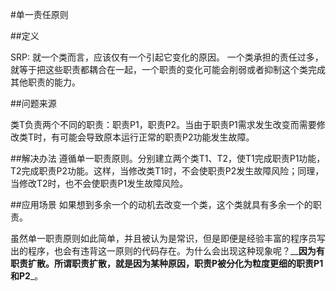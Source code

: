 #单一责任原则

##定义

SRP: 就一个类而言，应该仅有一个引起它变化的原因。
一个类承担的责任过多，就等于把这些职责都耦合在一起，一个职责的变化可能会削弱或者抑制这个类完成其他职责的能力。

##问题来源

类T负责两个不同的职责：职责P1，职责P2。当由于职责P1需求发生改变而需要修改类T时，有可能会导致原本运行正常的职责P2功能发生故障。

##解决办法
遵循单一职责原则。分别建立两个类T1、T2，使T1完成职责P1功能，T2完成职责P2功能。这样，当修改类T1时，不会使职责P2发生故障风险；同理，当修改T2时，也不会使职责P1发生故障风险。

##应用场景
如果想到多余一个的动机去改变一个类，这个类就具有多余一个的职责。

虽然单一职责原则如此简单，并且被认为是常识，但是即便是经验丰富的程序员写出的程序，也会有违背这一原则的代码存在。为什么会出现这种现象呢？__**因为有职责扩散。所谓职责扩散，就是因为某种原因，职责P被分化为粒度更细的职责P1和P2**_。

